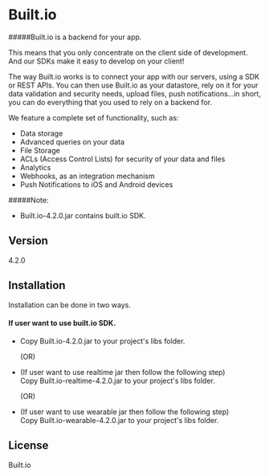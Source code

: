 Built.io
=========

#####Built.io is a backend for your app.


This means that you only concentrate on the client side of development. And our SDKs make it easy to develop on your client!

The way Built.io works is to connect your app with our servers, using a SDK or REST APIs. You can then use Built.io as your datastore, rely on it for your data validation and security needs, upload files, push notifications...in short, you can do everything that you used to rely on a backend for.

We feature a complete set of functionality, such as:

- Data storage
- Advanced queries on your data
- File Storage
- ACLs (Access Control Lists) for security of your data and files
- Analytics
- Webhooks, as an integration mechanism
- Push Notifications to iOS and Android devices  

#####Note:
- Built.io-4.2.0.jar contains built.io SDK.

Version
----

4.2.0


Installation
--------------

Installation can be done in two ways.

#### If user want to use built.io SDK.

- Copy Built.io-4.2.0.jar to your project's libs folder.
		  
   (OR)
						
- (If user want to use realtime jar then follow the following step)						
  Copy Built.io-realtime-4.2.0.jar to your project's libs folder.

   (OR)

- (If user want to use wearable jar then follow the following step)						
  Copy Built.io-wearable-4.2.0.jar to your project's libs folder.



License
----

Built.io
  
    